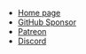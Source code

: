- [Home page](https://github.com/soruly/trace.moe)
- [GitHub Sponsor](https://github.com/sponsors/soruly)
- [Patreon](https://www.patreon.com/soruly)
- [Discord](https://discord.gg/K9jn6Kj)
